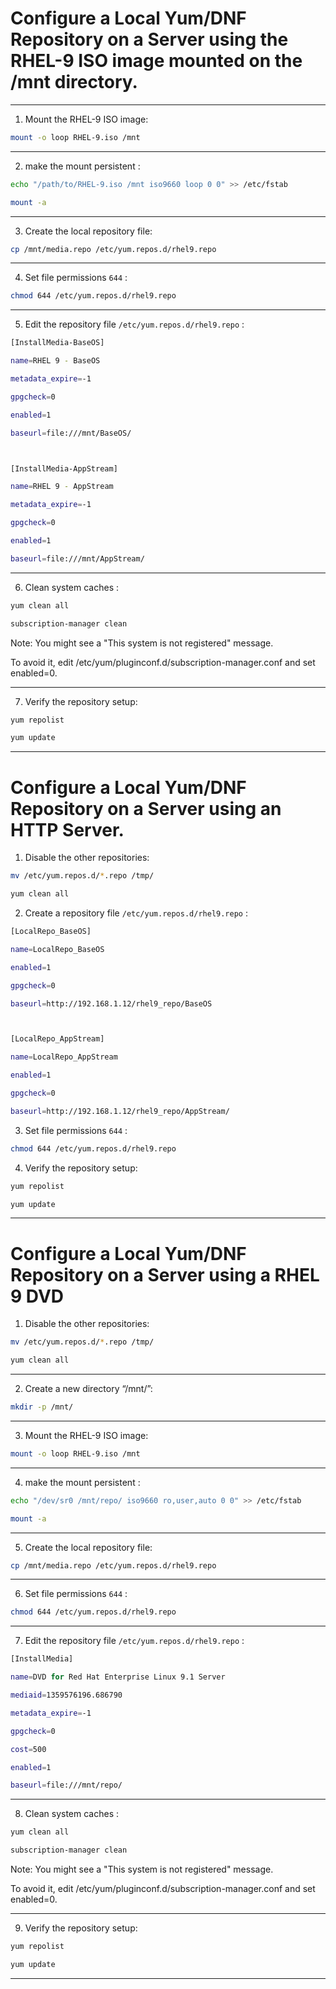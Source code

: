 # Configure a Local Yum/DNF Repository on a Server using the RHEL-9 ISO image mounted on the /mnt directory.




________________________________________________________________________________________________




1. Mount the RHEL-9 ISO image:

```bash
mount -o loop RHEL-9.iso /mnt
```
________________________________________________________________________________________________

2. make the mount persistent :


```bash
echo "/path/to/RHEL-9.iso /mnt iso9660 loop 0 0" >> /etc/fstab

mount -a
```

________________________________________________________________________________________________

3. Create the local repository file:


```bash
cp /mnt/media.repo /etc/yum.repos.d/rhel9.repo
```
________________________________________________________________________________________________

4. Set file permissions `644` :

```bash
chmod 644 /etc/yum.repos.d/rhel9.repo
```
________________________________________________________________________________________________

5. Edit the repository file `/etc/yum.repos.d/rhel9.repo` :


```bash
[InstallMedia-BaseOS]

name=RHEL 9 - BaseOS

metadata_expire=-1

gpgcheck=0

enabled=1

baseurl=file:///mnt/BaseOS/



[InstallMedia-AppStream]

name=RHEL 9 - AppStream

metadata_expire=-1

gpgcheck=0

enabled=1

baseurl=file:///mnt/AppStream/
```


________________________________________________________________________________________________


6. Clean system caches :

```bash
yum clean all

subscription-manager clean
```

Note: You might see a "This system is not registered" message.

To avoid it, edit /etc/yum/pluginconf.d/subscription-manager.conf and set enabled=0.

________________________________________________________________________________________________


7. Verify the repository setup:

```bash
yum repolist

yum update
```


________________________________________________________________________________________________

# Configure a Local Yum/DNF Repository on a Server using an HTTP Server.



1. Disable the other repositories:

```bash
mv /etc/yum.repos.d/*.repo /tmp/

yum clean all
```

2. Create a repository file `/etc/yum.repos.d/rhel9.repo` :


```bash
[LocalRepo_BaseOS]

name=LocalRepo_BaseOS

enabled=1

gpgcheck=0

baseurl=http://192.168.1.12/rhel9_repo/BaseOS



[LocalRepo_AppStream]

name=LocalRepo_AppStream

enabled=1

gpgcheck=0

baseurl=http://192.168.1.12/rhel9_repo/AppStream/
```




3. Set file permissions `644` :

```bash
chmod 644 /etc/yum.repos.d/rhel9.repo
```


4. Verify the repository setup:

```bash
yum repolist

yum update
```


________________________________________________________________________________________________



# Configure a Local Yum/DNF Repository on a Server using a RHEL 9 DVD



1. Disable the other repositories:

```bash
mv /etc/yum.repos.d/*.repo /tmp/

yum clean all
```

________________________________________________________________________________________________


2. Create a new directory “/mnt/”:

```bash
mkdir -p /mnt/
```

________________________________________________________________________________________________



3. Mount the RHEL-9 ISO image:

```bash
mount -o loop RHEL-9.iso /mnt
```
________________________________________________________________________________________________

4. make the mount persistent :


```bash
echo "/dev/sr0 /mnt/repo/ iso9660 ro,user,auto 0 0" >> /etc/fstab

mount -a
```

________________________________________________________________________________________________

5. Create the local repository file:


```bash
cp /mnt/media.repo /etc/yum.repos.d/rhel9.repo
```



________________________________________________________________________________________________

6. Set file permissions `644` :

```bash
chmod 644 /etc/yum.repos.d/rhel9.repo
```
________________________________________________________________________________________________

7. Edit the repository file `/etc/yum.repos.d/rhel9.repo` :


```bash
[InstallMedia]

name=DVD for Red Hat Enterprise Linux 9.1 Server

mediaid=1359576196.686790

metadata_expire=-1

gpgcheck=0

cost=500

enabled=1

baseurl=file:///mnt/repo/
```

________________________________________________________________________________________________


8. Clean system caches :

```bash
yum clean all

subscription-manager clean
```

Note: You might see a "This system is not registered" message.

To avoid it, edit /etc/yum/pluginconf.d/subscription-manager.conf and set enabled=0.

________________________________________________________________________________________________


9. Verify the repository setup:

```bash
yum repolist

yum update
```


________________________________________________________________________________________________
